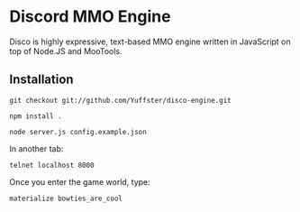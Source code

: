 Discord MMO Engine
========================

Disco is highly expressive, text-based MMO engine written in JavaScript on top of Node.JS and MooTools.

Installation
------------------------

`git checkout git://github.com/Yuffster/disco-engine.git`

`npm install .`

`node server.js config.example.json`

In another tab:

`telnet localhost 8000`

Once you enter the game world, type:

`materialize bowties_are_cool`
